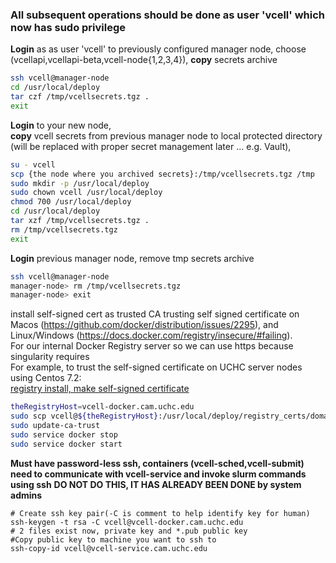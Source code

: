 ### All subsequent operations should be done as user 'vcell' which now has sudo privilege

**Login** as as user 'vcell' to previously configured manager node, choose (vcellapi,vcellapi-beta,vcell-node{1,2,3,4}), **copy** secrets archive

```bash
ssh vcell@manager-node
cd /usr/local/deploy
tar czf /tmp/vcellsecrets.tgz .
exit
```

**Login** to your new node,  
**copy** vcell secrets from previous manager node to local protected directory (will be replaced with proper secret management later ... e.g. Vault),  

```bash
su - vcell
scp {the node where you archived secrets}:/tmp/vcellsecrets.tgz /tmp
sudo mkdir -p /usr/local/deploy
sudo chown vcell /usr/local/deploy
chmod 700 /usr/local/deploy
cd /usr/local/deploy
tar xzf /tmp/vcellsecrets.tgz .
rm /tmp/vcellsecrets.tgz
exit
```

**Login** previous manager node, remove tmp secrets archive

```bash
ssh vcell@manager-node
manager-node> rm /tmp/vcellsecrets.tgz
manager-node> exit
```

install self-signed cert as trusted CA trusting self signed certificate on Macos (https://github.com/docker/distribution/issues/2295), and Linux/Windows (https://docs.docker.com/registry/insecure/#failing).  
For our internal Docker Registry server so we can use https because singularity requires  
For example, to trust the self-signed certificate on UCHC server nodes using Centos 7.2:  
[registry install, make self-signed certificate](../build/README_Registry.md)  

```bash
theRegistryHost=vcell-docker.cam.uchc.edu
sudo scp vcell@${theRegistryHost}:/usr/local/deploy/registry_certs/domain.cert /etc/pki/ca-trust/source/anchors/${theRegistryHost}.crt
sudo update-ca-trust
sudo service docker stop
sudo service docker start
```

**Must have password-less ssh, containers (vcell-sched,vcell-submit) need to communicate with vcell-service and invoke slurm commands using ssh**
**DO NOT DO THIS, IT HAS ALREADY BEEN DONE by system admins**

```
# Create ssh key pair(-C is comment to help identify key for human)
ssh-keygen -t rsa -C vcell@vcell-docker.cam.uchc.edu
# 2 files exist now, private key and *.pub public key
#Copy public key to machine you want to ssh to
ssh-copy-id vcell@vcell-service.cam.uchc.edu
```
